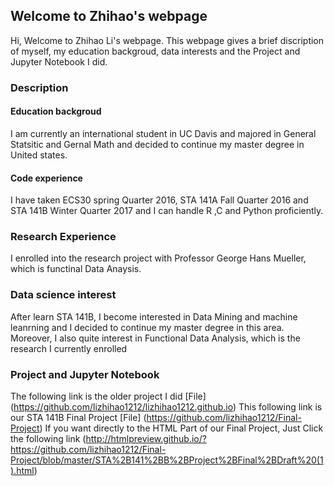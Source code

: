 ## Welcome to Zhihao's webpage
Hi, Welcome to Zhihao Li's webpage. This webpage gives a brief discription of myself, my education backgroud, data interests and the Project and Jupyter Notebook I did.

### Description
#### Education backgroud
I am currently an international student in UC Davis and majored in General Statsitic and Gernal Math and decided to continue my master degree in United states.
#### Code experience
I have taken ECS30 spring Quarter 2016, STA 141A Fall Quarter 2016 and STA 141B Winter Quarter 2017 and  I can handle R ,C and Python proficiently.
### Research Experience
I enrolled into the research project with Professor George Hans Mueller, which is functinal Data Anaysis.
### Data science interest
After learn STA 141B, I become interested in Data Mining and machine leanrning and I decided to continue my master degree in this area.
Moreover, I also quite interest in Functional Data Analysis, which is the research I currently enrolled



### Project and Jupyter Notebook
The following link is the older project I did [File] (https://github.com/lizhihao1212/lizhihao1212.github.io)
This following link is our STA 141B Final Project [File] (https://github.com/lizhihao1212/Final-Project) 
If you want directly to the HTML Part of our Final Project, Just Click the following link (http://htmlpreview.github.io/?https://github.com/lizhihao1212/Final-Project/blob/master/STA%2B141%2BB%2BProject%2BFinal%2BDraft%20(1).html)
